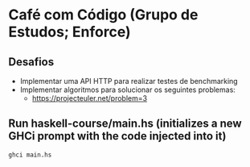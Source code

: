 # Café com Código (Grupo de Estudos; Enforce)

## Desafios

- Implementar uma API HTTP para realizar testes de benchmarking
- Implementar algoritmos para solucionar os seguintes problemas:
  - https://projecteuler.net/problem=3

## Run haskell-course/main.hs (initializes a new GHCi prompt with the code injected into it)

```
ghci main.hs
```
